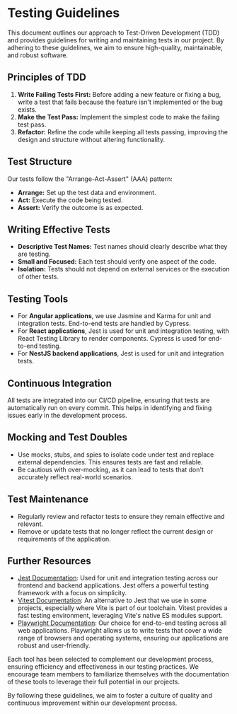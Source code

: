 # Testing Guidelines

This document outlines our approach to Test-Driven Development (TDD) and provides guidelines for writing and maintaining tests in our project. By adhering to these guidelines, we aim to ensure high-quality, maintainable, and robust software.

## Principles of TDD

1. **Write Failing Tests First:** Before adding a new feature or fixing a bug, write a test that fails because the feature isn't implemented or the bug exists.
2. **Make the Test Pass:** Implement the simplest code to make the failing test pass.
3. **Refactor:** Refine the code while keeping all tests passing, improving the design and structure without altering functionality.

## Test Structure

Our tests follow the "Arrange-Act-Assert" (AAA) pattern:

- **Arrange:** Set up the test data and environment.
- **Act:** Execute the code being tested.
- **Assert:** Verify the outcome is as expected.

## Writing Effective Tests

- **Descriptive Test Names:** Test names should clearly describe what they are testing.
- **Small and Focused:** Each test should verify one aspect of the code.
- **Isolation:** Tests should not depend on external services or the execution of other tests.

## Testing Tools

- For **Angular applications**, we use Jasmine and Karma for unit and integration tests. End-to-end tests are handled by Cypress.
- For **React applications**, Jest is used for unit and integration testing, with React Testing Library to render components. Cypress is used for end-to-end testing.
- For **NestJS backend applications**, Jest is used for unit and integration tests.

## Continuous Integration

All tests are integrated into our CI/CD pipeline, ensuring that tests are automatically run on every commit. This helps in identifying and fixing issues early in the development process.

## Mocking and Test Doubles

- Use mocks, stubs, and spies to isolate code under test and replace external dependencies. This ensures tests are fast and reliable.
- Be cautious with over-mocking, as it can lead to tests that don't accurately reflect real-world scenarios.

## Test Maintenance

- Regularly review and refactor tests to ensure they remain effective and relevant.
- Remove or update tests that no longer reflect the current design or requirements of the application.

## Further Resources

- [Jest Documentation](https://jestjs.io/): Used for unit and integration testing across our frontend and backend applications. Jest offers a powerful testing framework with a focus on simplicity.
- [Vitest Documentation](https://vitest.dev/): An alternative to Jest that we use in some projects, especially where Vite is part of our toolchain. Vitest provides a fast testing environment, leveraging Vite's native ES modules support.
- [Playwright Documentation](https://playwright.dev/): Our choice for end-to-end testing across all web applications. Playwright allows us to write tests that cover a wide range of browsers and operating systems, ensuring our applications are robust and user-friendly.

Each tool has been selected to complement our development process, ensuring efficiency and effectiveness in our testing practices. We encourage team members to familiarize themselves with the documentation of these tools to leverage their full potential in our projects.

By following these guidelines, we aim to foster a culture of quality and continuous improvement within our development process.
